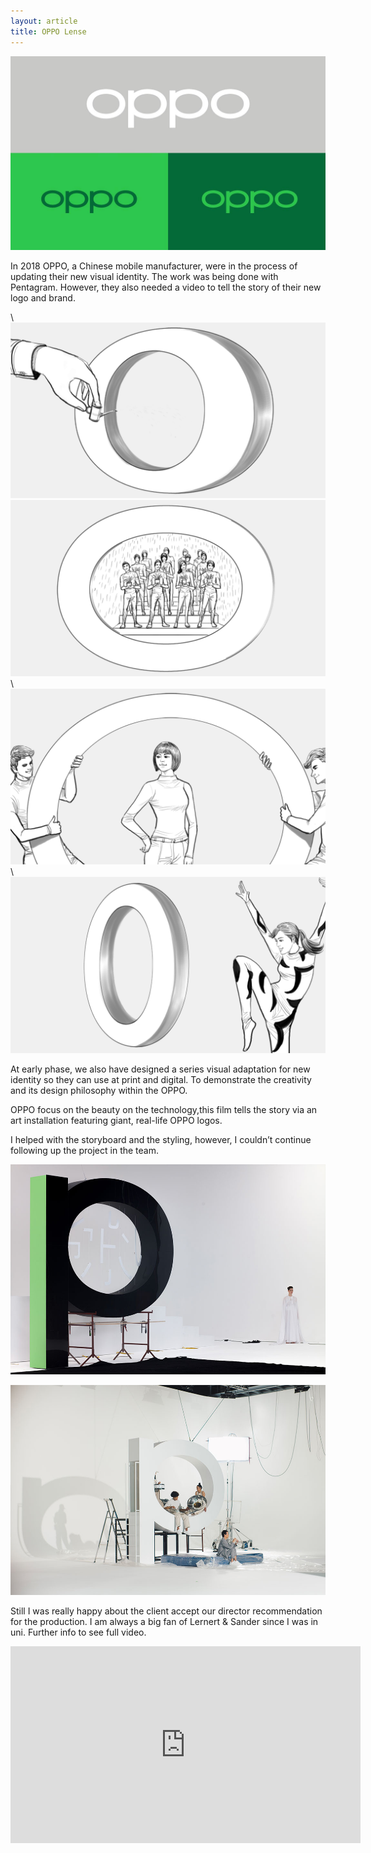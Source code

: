 ```yaml
---
layout: article
title: OPPO Lense
---
```

![](/assets/uploads/374461568063744_.pic.jpg)

In 2018 OPPO, a Chinese mobile manufacturer, were in the process of updating their new visual identity. The work was being done with Pentagram. However, they also needed a video to tell the story of their new logo and brand.

<div class="article__gallery">\
<img src="/assets/uploads/pp7.png">
<img src="/assets/uploads/pp9.png">\
<img src="/assets/uploads/pp2.png">\
<img src="/assets/uploads/pp4.png">
</div>

At early phase, we also have designed a series visual adaptation for new identity so they can use at print and digital. To demonstrate the creativity and its design philosophy within the OPPO.

OPPO focus on the beauty on the technology,this film tells the story via an art installation featuring giant, real-life OPPO logos. 

I helped with the storyboard and the styling, however, I couldn’t continue following up the project in the team.

![](/assets/uploads/oppo-new-visual-identity7.jpg)

![](/assets/uploads/oppo-new-visual-identity4.jpg)

Still I was really happy about the client accept our director recommendation for the production. I am always a big fan of Lernert & Sander since I was in uni. Further info to see full video.

<iframe width="560" height="315" src="https://www.youtube.com/embed/fcF2eVHe_FA" frameborder="0" allow="accelerometer; autoplay; encrypted-media; gyroscope; picture-in-picture" allowfullscreen></iframe>
